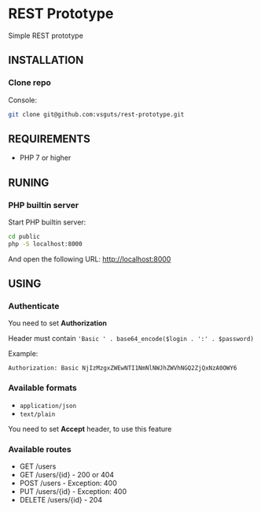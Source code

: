 REST Prototype
==============

Simple REST prototype

INSTALLATION
------------

### Clone repo

Console:

```bash
git clone git@github.com:vsguts/rest-prototype.git
```

REQUIREMENTS
------------

- PHP 7 or higher

RUNING
------

### PHP builtin server

Start PHP builtin server:

```bash
cd public
php -S localhost:8000
```

And open the following URL: [http://localhost:8000](http://localhost:8000)

USING
-----

### Authenticate

You need to set **Authorization**

Header must contain `'Basic ' . base64_encode($login . ':' . $password)`

Example: 
```
Authorization: Basic NjIzMzgxZWEwNTI1NmNlNWJhZWVhNGQ2ZjQxNzA0OWY6
```

### Available formats

- `application/json`
- `text/plain`

You need to set **Accept** header, to use this feature

### Available routes

- GET /users
- GET /users/{id} - 200 or 404
- POST /users - Exception: 400
- PUT /users/{id} - Exception: 400
- DELETE /users/{id} - 204

